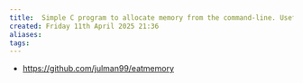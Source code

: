 ```yaml
---
title:  Simple C program to allocate memory from the command-line. Useful to test programs or systems under high memory usage conditions
created: Friday 11th April 2025 21:36
aliases: 
tags: 
---
```

- https://github.com/julman99/eatmemory

